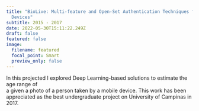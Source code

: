 ```yaml
---
title: "BioLive: Multi-feature and Open-Set Authentication Techniques for Mobile
  Devices"
subtitle: 2015 - 2017
date: 2022-05-30T15:11:22.249Z
draft: false
featured: false
image:
  filename: featured
  focal_point: Smart
  preview_only: false
---
```

In this projected I explored Deep Learning-based solutions to estimate the age range of\
a given a photo of a person taken by a mobile device. This work has been appreciated as the best undergraduate project on University of Campinas in 2017.
